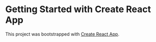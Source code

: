 # Getting Started with Create React App

This project was bootstrapped with [Create React App](https://github.com/facebook/create-react-app).


### 











